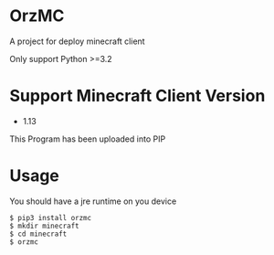 # OrzMC

A project for deploy minecraft client

Only support Python >=3.2


# Support Minecraft Client Version

- 1.13

This Program has been uploaded into PIP

# Usage

You should have a jre runtime on you device

```
$ pip3 install orzmc
$ mkdir minecraft
$ cd minecraft
$ orzmc
```

